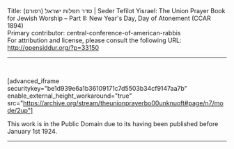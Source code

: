 <html>
<head></head>
<body>
Title: סדר תפלות ישראל (רפורם)‏ | Seder Tefilot Yisrael: The Union Prayer Book for Jewish Worship – Part II: New Year's Day, Day of Atonement (CCAR 1894)<br />
Primary contributor: central-conference-of-american-rabbis<br />
For attribution and license, please consult the following URL: <a href="http://opensiddur.org/?p=33150">http://opensiddur.org/?p=33150</a>
<p />
<hr />

&nbsp;

[advanced_iframe securitykey="be1d939e6a1b36109171c7d5503b34cf9147aa7b" enable_external_height_workaround="true" src="https://archive.org/stream/theunionprayerbo00unknuoft#page/n7/mode/2up"]

This work is in the Public Domain due to its having been published before January 1st 1924.

<hr />

<div class="english" style="font-size: 1.2em;">

</div>

&nbsp;
</body>
</html>